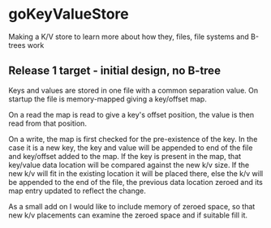 # goKeyValueStore
Making a K/V store to learn more about how they, files, file systems and B-trees work

## Release 1 target - initial design, no B-tree

Keys and values are stored in one file with a common separation value. On startup the file is memory-mapped giving a key/offset map.

On a read the map is read to give a key's offset position, the value is then read from that position.

On a write, the map is first checked for the pre-existence of the key. In the case it is a new key, the key and value will be appended to end of the file and key/offset added to the map. If the key is present in the map, that key/value data location will be compared against the new k/v size. If the new k/v will fit in the existing location it will be placed there, else the k/v will be appended to the end of the file, the previous data location zeroed and its map entry updated to reflect the change.

As a small add on I would like to include memory of zeroed space, so that new k/v placements can examine the zeroed space and if suitable fill it.
